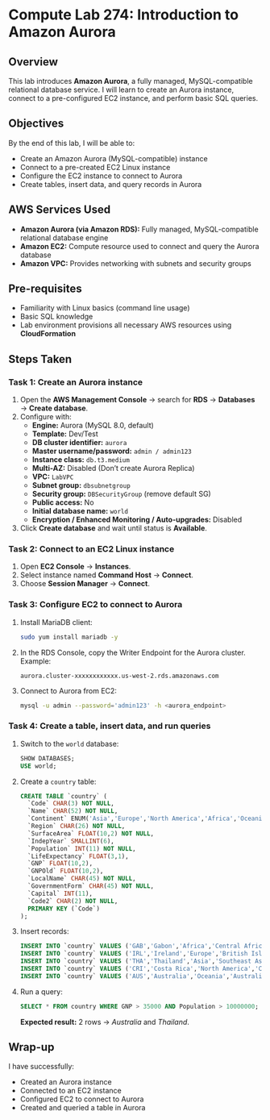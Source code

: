 # Compute Lab 274: Introduction to Amazon Aurora

## Overview
This lab introduces **Amazon Aurora**, a fully managed, MySQL-compatible relational database service. I will learn to create an Aurora instance, connect to a pre-configured EC2 instance, and perform basic SQL queries.


## Objectives
By the end of this lab, I will be able to:
- Create an Amazon Aurora (MySQL-compatible) instance
- Connect to a pre-created EC2 Linux instance
- Configure the EC2 instance to connect to Aurora
- Create tables, insert data, and query records in Aurora

## AWS Services Used
- **Amazon Aurora (via Amazon RDS):** Fully managed, MySQL-compatible relational database engine  
- **Amazon EC2:** Compute resource used to connect and query the Aurora database  
- **Amazon VPC:** Provides networking with subnets and security groups

## Pre-requisites
- Familiarity with Linux basics (command line usage)  
- Basic SQL knowledge  
- Lab environment provisions all necessary AWS resources using **CloudFormation**

## Steps Taken

### Task 1: Create an Aurora instance
1. Open the **AWS Management Console** → search for **RDS** → **Databases** → **Create database**.
2. Configure with:
   - **Engine:** Aurora (MySQL 8.0, default)
   - **Template:** Dev/Test
   - **DB cluster identifier:** `aurora`
   - **Master username/password:** `admin / admin123`
   - **Instance class:** `db.t3.medium`
   - **Multi-AZ:** Disabled (Don’t create Aurora Replica)
   - **VPC:** `LabVPC`
   - **Subnet group:** `dbsubnetgroup`
   - **Security group:** `DBSecurityGroup` (remove default SG)
   - **Public access:** No
   - **Initial database name:** `world`
   - **Encryption / Enhanced Monitoring / Auto-upgrades:** Disabled
3. Click **Create database** and wait until status is **Available**.


### Task 2: Connect to an EC2 Linux instance
1. Open **EC2 Console** → **Instances**.
2. Select instance named **Command Host** → **Connect**.
3. Choose **Session Manager** → **Connect**.


### Task 3: Configure EC2 to connect to Aurora
1. Install MariaDB client:
   ```bash
   sudo yum install mariadb -y
   ```
2. In the RDS Console, copy the Writer Endpoint for the Aurora cluster. Example:
   ```
   aurora.cluster-xxxxxxxxxxxx.us-west-2.rds.amazonaws.com
   ```
3. Connect to Aurora from EC2:
   ```bash
   mysql -u admin --password='admin123' -h <aurora_endpoint>
   ```


### Task 4: Create a table, insert data, and run queries
1. Switch to the `world` database:
   ```sql
   SHOW DATABASES;
   USE world;
   ```
2. Create a `country` table:
   ```sql
   CREATE TABLE `country` (
     `Code` CHAR(3) NOT NULL,
     `Name` CHAR(52) NOT NULL,
     `Continent` ENUM('Asia','Europe','North America','Africa','Oceania','Antarctica','South America') NOT NULL,
     `Region` CHAR(26) NOT NULL,
     `SurfaceArea` FLOAT(10,2) NOT NULL,
     `IndepYear` SMALLINT(6),
     `Population` INT(11) NOT NULL,
     `LifeExpectancy` FLOAT(3,1),
     `GNP` FLOAT(10,2),
     `GNPOld` FLOAT(10,2),
     `LocalName` CHAR(45) NOT NULL,
     `GovernmentForm` CHAR(45) NOT NULL,
     `Capital` INT(11),
     `Code2` CHAR(2) NOT NULL,
     PRIMARY KEY (`Code`)
   );
   ```
3. Insert records:
   ```sql
   INSERT INTO `country` VALUES ('GAB','Gabon','Africa','Central Africa',267668.00,1960,1226000,50.1,5493.00,5279.00,'Le Gabon','Republic',902,'GA');
   INSERT INTO `country` VALUES ('IRL','Ireland','Europe','British Islands',70273.00,1921,3775100,76.8,75921.00,73132.00,'Ireland/Éire','Republic',1447,'IE');
   INSERT INTO `country` VALUES ('THA','Thailand','Asia','Southeast Asia',513115.00,1350,61399000,68.6,116416.00,153907.00,'Prathet Thai','Constitutional Monarchy',3320,'TH');
   INSERT INTO `country` VALUES ('CRI','Costa Rica','North America','Central America',51100.00,1821,4023000,75.8,10226.00,9757.00,'Costa Rica','Republic',584,'CR');
   INSERT INTO `country` VALUES ('AUS','Australia','Oceania','Australia and New Zealand',7741220.00,1901,18886000,79.8,351182.00,392911.00,'Australia','Constitutional Monarchy, Federation',135,'AU');
   ```
4. Run a query:
   ```sql
   SELECT * FROM country WHERE GNP > 35000 AND Population > 10000000;
   ```
   **Expected result:** 2 rows → *Australia* and *Thailand*.

## Wrap-up
I have successfully:
- Created an Aurora instance
- Connected to an EC2 instance
- Configured EC2 to connect to Aurora
- Created and queried a table in Aurora

